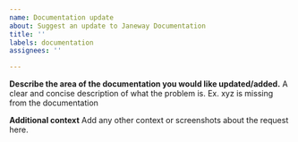 ```yaml
---
name: Documentation update
about: Suggest an update to Janeway Documentation
title: ''
labels: documentation
assignees: ''

---
```


**Describe the area of the documentation you would like updated/added.**
A clear and concise description of what the problem is. Ex. xyz is missing from the documentation

**Additional context**
Add any other context or screenshots about the request here.
